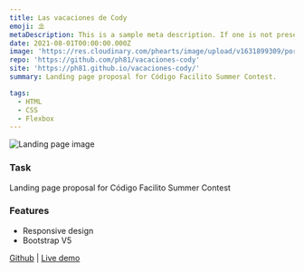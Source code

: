 ```yaml
---
title: Las vacaciones de Cody
emoji: ⛱️
metaDescription: This is a sample meta description. If one is not present in your page/project's front matter, the default metadata.desciption will be used instead.
date: 2021-08-01T00:00:00.000Z
image: 'https://res.cloudinary.com/phearts/image/upload/v1631899309/portfolio/cody.jpg'
repo: 'https://github.com/ph81/vacaciones-cody'
site: 'https://ph81.github.io/vacaciones-cody/'
summary: Landing page proposal for Código Facilito Summer Contest.

tags:
  - HTML
  - CSS
  - Flexbox
---
```

![Landing page image](https://res.cloudinary.com/phearts/image/upload/v1631899309/portfolio/cody.jpg)

### Task

Landing page proposal for Código Facilito Summer Contest

### Features

- Responsive design
- Bootstrap V5

[Github](https://github.com/ph81/vacaciones-cody) | [Live demo](https://ph81.github.io/vacaciones-cody/)
